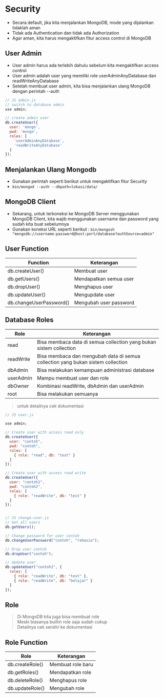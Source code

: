 # Security
* Secara default, jika kita menjalankan MongoDB, mode yang dijalankan tidaklah aman
* Tidak ada Authentication dan tidak ada Authorization
* Agar aman, kita harus mengaktifkan fitur access control di MongoDB

## User Admin
* User admin harus ada terlebih dahulu sebelum kita mengaktifkan access control
* User admin adalah user yang memiliki role userAdminAnyDatabase dan readWriteAnyDatabase
* Setelah membuat user admin, kita bisa menjalankan ulang MongoDB dengan perintah --auth

```js
// JS admin.js
// switch to database admin
use admin;

// create admin user
db.createUser({
  user: 'mongo',
  pwd: 'mongo',
  roles: [
    'userAdminAnyDatabase',
    'readWriteAnyDatabase'
  ]
});
```

## Menjalankan Ulang Mongodb
* Gunakan perintah seperti berikut untuk mengaktifkan fitur Security
* `bin/mongod --auth --dbpath=lokasi/data/`

## MongoDB Client
* Sekarang, untuk terkoneksi ke MongoDB Server menggunakan MongoDB Client, kita wajib menggunakan username dan password yang sudah kita buat sebelumnya
* Gunakan koneksi URL seperti berikut :
   `bin/mongosh "mongodb://username:password@host:port/database?authSource=admin"`

## User Function
| Function                 | Keterangan                 |
| ------------------------ | -------------------------- |
| db.createUser()          | Membuat user               |
| db.getUsers()            | Mendapatkan semua user     |
| db.dropUser()            | Menghapus user             |
| db.updateUser()          | Mengupdate user            |
| db.changeUserPassword()  | Mengubah user password     |


## Database Roles
| Role       | Keterangan                                                                       |
|------------|----------------------------------------------------------------------------------|
| read       | Bisa membaca data di semua collection yang bukan sistem collection               |
| readWrite  | Bisa membaca dan mengubah data di semua collection yang bukan sistem collection  |
| dbAdmin    | Bisa melakukan kemampuan administrasi database                                   |
| userAdmin  | Mampu membuat user dan role                                                      |
| dbOwner    | Kombinasi readWrite, dbAdmin dan userAdmin                                       |
| root       | Bisa melakukan semuanya                                                          |
> untuk detailnya cek dokumentasi

```js
// JS user.js

use admin;

// Create user with access read only
db.createUser({
  user: "contoh",
  pwd: "contoh",
  roles: [
    { role: "read", db: "test" }
  ]
});

// Create user with access read write
db.createUser({
  user: "contoh2",
  pwd: "contoh2",
  roles: [
    { role: "readWrite", db: "test" }
  ]
});


// JS change-user.js
// Get all users
db.getUsers();

// Change password for user contoh
db.changeUserPassword("contoh", "rahasia");

// Drop user contoh
db.dropUser("contoh");

// Update user
db.updateUser("contoh2", {
  roles: [
    { role: "readWrite", db: "test" },
    { role: "readWrite", db: "belajar" }
  ]
});
```

## Role
> Di MongoDB kita juga bisa membuat role  
> Meski biasanya builtin role saja sudah cukup  
> Detailnya cek sendiri ke dokumentasi

## Role Function
| Role            | Keterangan          |
|-----------------|---------------------|
| db.createRole() | Membuat role baru   |
| db.getRoles()   | Mendapatkan role    |
| db.deleteRole() | Menghapus role      |
| db.updateRole() | Mengubah role       |
